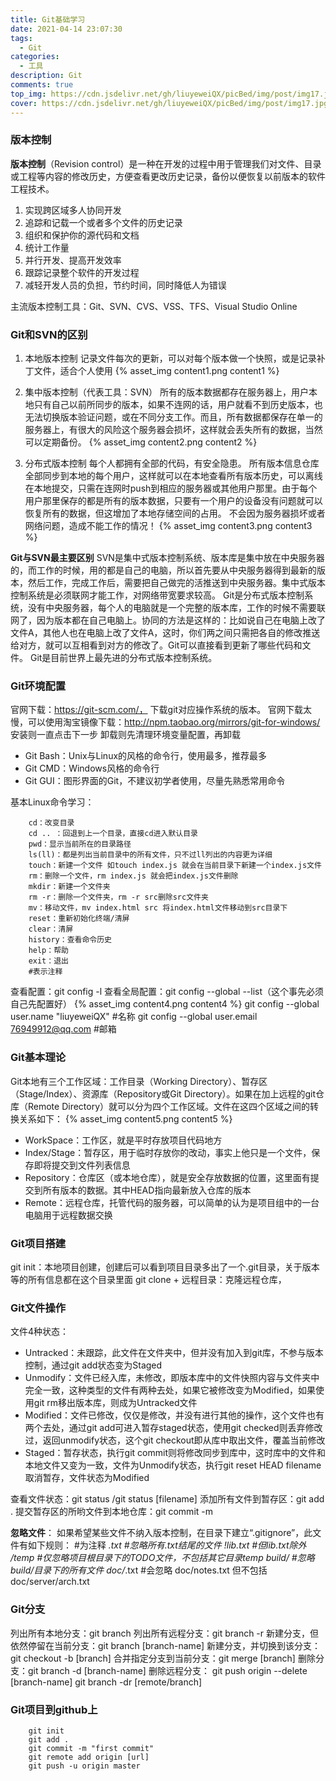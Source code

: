 ```yaml
---
title: Git基础学习
date: 2021-04-14 23:07:30
tags: 
  - Git
categories: 
  - 工具
description: Git
comments: true
top_img: https://cdn.jsdelivr.net/gh/liuyeweiQX/picBed/img/post/img17.jpg
cover: https://cdn.jsdelivr.net/gh/liuyeweiQX/picBed/img/post/img17.jpg
---
```


### 版本控制
**版本控制**（Revision control）是一种在开发的过程中用于管理我们对文件、目录或工程等内容的修改历史，方便查看更改历史记录，备份以便恢复以前版本的软件工程技术。

1. 实现跨区域多人协同开发
2. 追踪和记载一个或者多个文件的历史记录
3. 组织和保护你的源代码和文档
4. 统计工作量
5. 并行开发、提高开发效率
6. 跟踪记录整个软件的开发过程
7. 减轻开发人员的负担，节约时间，同时降低人为错误

主流版本控制工具：Git、SVN、CVS、VSS、TFS、Visual Studio Online

### Git和SVN的区别
1. 本地版本控制
记录文件每次的更新，可以对每个版本做一个快照，或是记录补丁文件，适合个人使用
{% asset_img content1.png content1 %}

2. 集中版本控制（代表工具：SVN）
所有的版本数据都存在服务器上，用户本地只有自己以前所同步的版本，如果不连网的话，用户就看不到历史版本，也无法切换版本验证问题，或在不同分支工作。而且，所有数据都保存在单一的服务器上，有很大的风险这个服务器会损坏，这样就会丢失所有的数据，当然可以定期备份。
{% asset_img content2.png content2 %}

3. 分布式版本控制
每个人都拥有全部的代码，有安全隐患。
所有版本信息仓库全部同步到本地的每个用户，这样就可以在本地查看所有版本历史，可以离线在本地提交，只需在连网时push到相应的服务器或其他用户那里。由于每个用户那里保存的都是所有的版本数据，只要有一个用户的设备没有问题就可以恢复所有的数据，但这增加了本地存储空间的占用。
不会因为服务器损坏或者网络问题，造成不能工作的情况！
{% asset_img content3.png content3 %}

**Git与SVN最主要区别**
SVN是集中式版本控制系统、版本库是集中放在中央服务器的，而工作的时候，用的都是自己的电脑，所以首先要从中央服务器得到最新的版本，然后工作，完成工作后，需要把自己做完的活推送到中央服务器。集中式版本控制系统是必须联网才能工作，对网络带宽要求较高。
Git是分布式版本控制系统，没有中央服务器，每个人的电脑就是一个完整的版本库，工作的时候不需要联网了，因为版本都在自己电脑上。协同的方法是这样的：比如说自己在电脑上改了文件A，其他人也在电脑上改了文件A，这时，你们两之间只需把各自的修改推送给对方，就可以互相看到对方的修改了。Git可以直接看到更新了哪些代码和文件。
Git是目前世界上最先进的分布式版本控制系统。

### Git环境配置
官网下载：https://git-scm.com/，  下载git对应操作系统的版本。
官网下载太慢，可以使用淘宝镜像下载：http://npm.taobao.org/mirrors/git-for-windows/
安装则一直点击下一步
卸载则先清理环境变量配置，再卸载

- Git Bash：Unix与Linux的风格的命令行，使用最多，推荐最多
- Git CMD：Windows风格的命令行
- Git GUI：图形界面的Git，不建议初学者使用，尽量先熟悉常用命令

基本Linux命令学习：
```
    cd：改变目录
    cd .. ：回退到上一个目录，直接cd进入默认目录
    pwd：显示当前所在的目录路径
    ls(ll)：都是列出当前目录中的所有文件，只不过ll列出的内容更为详细
    touch：新建一个文件 如touch index.js 就会在当前目录下新建一个index.js文件
    rm：删除一个文件，rm index.js 就会把index.js文件删除
    mkdir：新建一个文件夹
    rm -r：删除一个文件夹，rm -r src删除src文件夹
    mv：移动文件，mv index.html src 将index.html文件移动到src目录下
    reset：重新初始化终端/清屏
    clear：清屏
    history：查看命令历史
    help：帮助
    exit：退出
    #表示注释
```

查看配置：git config -l
查看全局配置：git config --global --list（这个事先必须自己先配置好）
{% asset_img content4.png content4 %}
git config --global user.name "liuyeweiQX" #名称
git config --global user.email 76949912@qq.com #邮箱

### Git基本理论
Git本地有三个工作区域：工作目录（Working Directory）、暂存区（Stage/Index）、资源库（Repository或Git Directory）。如果在加上远程的git仓库（Remote Directory）就可以分为四个工作区域。文件在这四个区域之间的转换关系如下：
{% asset_img content5.png content5 %}

- WorkSpace：工作区，就是平时存放项目代码地方
- Index/Stage：暂存区，用于临时存放你的改动，事实上他只是一个文件，保存即将提交到文件列表信息
- Repository：仓库区（或本地仓库），就是安全存放数据的位置，这里面有提交到所有版本的数据。其中HEAD指向最新放入仓库的版本
- Remote：远程仓库，托管代码的服务器，可以简单的认为是项目组中的一台电脑用于远程数据交换

### Git项目搭建
git init：本地项目创建，创建后可以看到项目目录多出了一个.git目录，关于版本等的所有信息都在这个目录里面
git clone + 远程目录：克隆远程仓库，

### Git文件操作
文件4种状态：
- Untracked：未跟踪，此文件在文件夹中，但并没有加入到git库，不参与版本控制，通过git add状态变为Staged
- Unmodify：文件已经入库，未修改，即版本库中的文件快照内容与文件夹中完全一致，这种类型的文件有两种去处，如果它被修改变为Modified，如果使用git rm移出版本库，则成为Untracked文件
- Modified：文件已修改，仅仅是修改，并没有进行其他的操作，这个文件也有两个去处，通过git add可进入暂存staged状态，使用git checked则丢弃修改过，返回unmodify状态，这个git checkout即从库中取出文件，覆盖当前修改
- Staged：暂存状态，执行git commit则将修改同步到库中，这时库中的文件和本地文件又变为一致，文件为Unmodify状态，执行git reset HEAD filename取消暂存，文件状态为Modified

查看文件状态：git status /git status [filename]
添加所有文件到暂存区：git add .
提交暂存区的所哟文件到本地仓库：git commit -m

**忽略文件**：
如果希望某些文件不纳入版本控制，在目录下建立“.gitignore”，此文件有如下规则：
#为注释
*.txt    #忽略所有.txt结尾的文件
!lib.txt #但lib.txt除外
/temp #仅忽略项目根目录下的TODO文件，不包括其它目录temp
build/ #忽略build/目录下的所有文件
doc/*.txt #会忽略 doc/notes.txt 但不包括doc/server/arch.txt

### Git分支
列出所有本地分支：git branch
列出所有远程分支：git branch -r
新建分支，但依然停留在当前分支：git branch [branch-name]
新建分支，并切换到该分支：git checkout -b [branch]
合并指定分支到当前分支：git merge [branch]
删除分支：git branch -d [branch-name]
删除远程分支：
git push origin --delete [branch-name]
git branch -dr [remote/branch]

### Git项目到github上
```
    git init
    git add .
    git commit -m "first commit"
    git remote add origin [url]
    git push -u origin master
```
                                                                                                                                                          